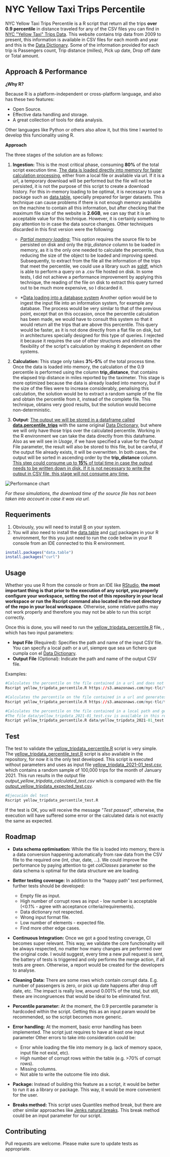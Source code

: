 # NYC Yellow Taxi Trips Percentile

NYC Yellow Taxi Trips Percentile is a R script that return all the trips **over 0.9 percentile** in distance traveled for any of the CSV files you can find in [NYC "Yellow Taxi" Trips Data](https://www1.nyc.gov/site/tlc/about/tlc-trip-record-data.page). This website contains trip data from 2009 to present, this information is available in CSV files for each month and year and this is the [Data Dictionary](https://www1.nyc.gov/assets/tlc/downloads/pdf/data_dictionary_trip_records_yellow.pdf). Some of the information provided for each trip is Passengers count, Trip distance (milles), Pick up date, Drop off date or Total amount.

## Approach & Performance

**¿Why R?** 

Because R is a platform-independent or cross-platform language, and also has these two features:

- Open Source.
- Effective data handling and storage.
- A great collection of tools for data analysis.

Other languages like Python or others also allow it, but this time I wanted to develop this funcionality using R.

**Approach**

The three stages of the solution are as follows:

1. **Ingestion:** This is the most critical phase, consuming **80%** of the total script execution time. <ins>The data is loaded directly into memory for faster calculation processing</ins>, either from a local file or available via url. If it is a url, a temporary download will be performed but the file will not be persisted, it is not the purpose of this script to create a download history. For this in-memory loading to be optimal, it is necessary to use a package such as [data.table](https://www.rdocumentation.org/packages/data.table/versions/1.14.2), specially prepared for larger datasets. This technique can cause problems if there is not enough memory available on the machine to contain all this information, but after checking that the maximum file size of the website is **2.6GB**, we can say that it is an acceptable value for this technique. However, it is certainly something to pay attention to in case the data source changes. Other techniques discarded in this first version were the following:


   - *<ins>Partial memory loading:</ins>* This option requires the source file to be persisted on disk and only the *trip_distance* column to be loaded in memory, as it is the only one needed to calculate the percentile, thus reducing the size of the object to be loaded and improving speed. Subsequently, to extract from the file all the information of the trips that meet the percentile, we could use a library such as [sqldf](https://www.rdocumentation.org/packages/sqldf/versions/0.4-11), which is able to perform a query on a .csv file hosted on disk. In some tests, I did not achieve a performance improvement by applying this technique, the reading of the file on disk to extract this query turned out to be much more expensive, so I discarded it.
   
   - *<ins>Data loading into a database system</ins> Another option would be to ingest the input file into an information system, for example any database. The process would be very similar to that of the previous point, except that on this occasion, once the percentile calculation has been made, we would have to consult this system so that it would return all the trips that are above this percentile. This query would be faster, as it is not done directly from a flat file on disk, but in architectures specially designed for this type of queries. I rejected it because it requires the use of other structures and eliminates the flexibility of the script's calculation by making it dependent on other systems.

 
2. **Calculation:** This stage only takes **3%-5%** of the total process time. Once the data is loaded into memory, the calculation of the 0.9 percentile is performed using the column **trip_distance**, that contains the elapsed trip distance in miles reported by the taximeter. This stage is more optimized because the data is already loaded into memory, but if the size of the files were to increase considerably, penalising this calculation, the solution would be to extract a random sample of the file and obtain the percentile from it, instead of the complete file. This technique, obtains very good results, but the solution would become non-deterministic. 
3. **Output**: <ins>The output we will be stored in a dataframe called **data.percentile_trips**</ins> with the same original [Data Dictionary](https://www1.nyc.gov/assets/tlc/downloads/pdf/data_dictionary_trip_records_yellow.pdf), but where we will only have those trips over the calculated percentile. Working in the R environment we can take the data directly from this dataframe. Also as we will see in *Usage*, if we have specified a value for the Output File parameter, the result will also be stored to this file, but be careful, if the output file already exists, it will be overwritten. In both cases, the output will be sorted in ascending order by the **trip_distance** column.
<ins>This step could consume up to **15%** of total time in case the output needs to be written down in disk. If it is not necessary to write the output in CSV file, this stage will not consume any time.</ins>


![Performance chart](https://github.com/javipo84/nyc-yellow-taxi-trips-percentile/blob/main/src/Performance_chart.png)

*For these simulations, the download time of the source file has not been taken into account in case it was via url.*

## Requeriments

1. Obviously, you will need to install [R](https://cran.r-project.org/) on your system. 
2. You will also need to install the [data.table](https://www.rdocumentation.org/packages/data.table/versions/1.14.2) and [curl](https://www.rdocumentation.org/packages/curl/versions/4.3.2/topics/curl) packages in your R environment, for this you just need to run the code below in your R console from an IDE connected to this R environment. 

```r
install.packages("data.table")
install.packages("curl")
```

## Usage
Whether you use R from the console or from an IDE like [RStudio](https://www.rstudio.com/), **the most important thing is that prior to the execution of any script, you properly configure your workspace, setting the root of this repository in your local workspace or run the Rscript command also located in the root directory of the repo in your local workspace**. Otherwise, some relative paths may not work properly and therefore you may not be able to run this script correctly.

Once this is done, you will need to run the [yellow_tripdata_percentile.R](yellow_tripdata_percentile.R) file, , which has two input parameters:
- **Input File** (Required): Specifies the path and name of the input CSV file. You can specify a local path or a url, siempre que sea un fichero que cumpla con el [Data Dictionary](https://www1.nyc.gov/assets/tlc/downloads/pdf/data_dictionary_trip_records_yellow.pdf).
- **Output File** (Optional): Indicate the path and name of the output CSV file. 

Examples: 

```r
#Calculates the percentile on the file contained in a url and does not generate an output file
Rscript yellow_tripdata_percentile.R https://s3.amazonaws.com/nyc-tlc/trip+data/yellow_tripdata_2021-01.csv output_2021_01.csv
```
```r
#Calculates the percentile on the file contained in a url and generates output file
Rscript yellow_tripdata_percentile.R https://s3.amazonaws.com/nyc-tlc/trip+data/yellow_tripdata_2021-01.csv output_2021_01.csv output_2021_01.csv
```

```r
#Calculates the percentile on the file contained in a local path and generates output file
#The file data/yellow_tripdata_2021-01_test.csv is available in this repo
Rscript yellow_tripdata_percentile.R data/yellow_tripdata_2021-01_test.csv output_2021_01.csv
```

## Test
The test to validate the [yellow_tripdata_percentile.R](yellow_tripdata_percentile.R) script is very simple. The [yellow_tripdata_percentile_test.R](yellow_tripdata_percentile_test.R) script is also available in the repository, for now it is the only test developed. This script is executed without parameters and uses as input file [yellow_tripdata_2021-01_test.csv](data/yellow_tripdata_2021-01_test.csv), which contains a random sample of 100,000 trips for the month of January 2021. This run results in the output file *output_yellow_tripdata_calculated_test.csv* which is compared with the file [output_yellow_tripdata_expected_test.csv](data/output_yellow_tripdata_expected_test.csv). 

```r
#Ejecución del test
Rscript yellow_tripdata_percentile_test.R
```
If the test is OK, you will receive the message *"Test passed"*, otherwise, the execution will have suffered some error or the calculated data is not exactly the same as expected.

## Roadmap
- **Data schema optimisation:** While the file is loaded into memory, there is a data conversion happening automatically from raw data from the CSV file to the required one (int, char, date, ...).  We could improve the performance by paying attention to get *colClasses* parameter so the data schema is optimal for the data structure we are loading.

- **Better testing coverage:**
In addition to the “happy path” test performed, further tests should be developed:
  - Empty file as input.
  - High number of corrupt rows as input - low number is acceptable (<0.1% - agree with acceptance criteria/requirements).
  - Data dictionary not respected.
  - Wrong input format file.
  - Low number of elements - expected file.
  - Find more other edge cases.

- **Continuous Integration:**
Once we got a good testing coverage, CI becomes super relevant.
This way, we validate the core functionality will be always respected, no matter how many changes are performed over the original code.
I would suggest, every time a new pull request is sent, the battery of tests is triggered and only performs the merge action, if all tests are green. Otherwise, a report would be created for the developers to analyse.


- **Cleaning Data:**
There are some rows which contain corrupt data. E.g. number of passengers is zero, or pick up date happens after drop off date, etc. 
The impact is really low, around 0.001% of the total, but still, these are incongruences that would be ideal to be eliminated first.

- **Percentile parameter:**
At the moment, the 0.9 percentile parameter is hardcoded within the script. 
Getting this as an input param would be recommended, so the script becomes more generic.

- **Error handling:**
At the moment, basic error handling has been implemented. The script just requires to have at least one input parameter
Other errors to take into consideration could be:
  - Error while loading the file into memory (e.g. lack of memory space, input file not exist, etc).
  - High number of corrupt rows within the table (e.g. >70% of corrupt rows).
  - Missing columns.
  - Not able to write the outcome file into disk.


- **Package:**
Instead of building this feature as a script, it would be better to run it as a library or package. This way, it would be more convenient for the user.

- **Breaks method:**
This script uses Quantiles method break, but there are other similar approaches like [Jenks natural breaks](https://en.wikipedia.org/wiki/Jenks_natural_breaks_optimization). This break method could be an input parameter for our script. 


## Contributing
Pull requests are welcome. 
Please make sure to update tests as appropriate.



